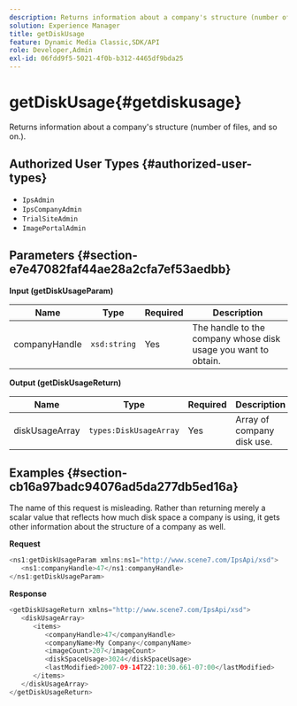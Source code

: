 ```yaml
---
description: Returns information about a company's structure (number of files, and so on.).
solution: Experience Manager
title: getDiskUsage
feature: Dynamic Media Classic,SDK/API
role: Developer,Admin
exl-id: 06fdd9f5-5021-4f0b-b312-4465df9bda25
---
```

# getDiskUsage{#getdiskusage}

Returns information about a company's structure (number of files, and so on.).

## Authorized User Types {#authorized-user-types}

* `IpsAdmin` 
* `IpsCompanyAdmin` 
* `TrialSiteAdmin` 
* `ImagePortalAdmin`

## Parameters {#section-e7e47082faf44ae28a2cfa7ef53aedbb}

**Input (getDiskUsageParam)** 

|  Name  | Type  | Required  | Description  |
|---|---|---|---|
|  companyHandle  | `xsd:string`  | Yes  | The handle to the company whose disk usage you want to obtain.  |

**Output (getDiskUsageReturn)** 

|  Name  | Type  | Required  | Description  |
|---|---|---|---|
|  diskUsageArray  | `types:DiskUsageArray`  | Yes  | Array of company disk use.  |

## Examples {#section-cb16a97badc94076ad5da277db5ed16a}

The name of this request is misleading. Rather than returning merely a scalar value that reflects how much disk space a company is using, it gets other information about the structure of a company as well.

**Request** 

```java
<ns1:getDiskUsageParam xmlns:ns1="http://www.scene7.com/IpsApi/xsd">
   <ns1:companyHandle>47</ns1:companyHandle>
</ns1:getDiskUsageParam>
```

**Response** 

```java
<getDiskUsageReturn xmlns="http://www.scene7.com/IpsApi/xsd">
   <diskUsageArray>
      <items>
         <companyHandle>47</companyHandle>
         <companyName>My Company</companyName>
         <imageCount>207</imageCount>
         <diskSpaceUsage>3024</diskSpaceUsage>
         <lastModified>2007-09-14T22:10:30.661-07:00</lastModified>
      </items>
   </diskUsageArray>
</getDiskUsageReturn>
```
